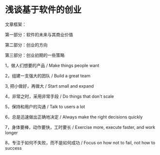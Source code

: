 # 浅谈基于软件的创业

文章框架：

第一部分：软件的未来与其商业价值


第二部分：创业的方向

第三部分：创业初期的一些策略

1，做人们想要的产品 / Make things people want

2，组建一支强大的团队 / Build a great team

3, 把小做好，再做大 / Start small and expand

4，非常之时，采用非常手段 / Do things that don't scale

5，保持和用户的沟通 / Talk to users a lot

6，总是迅速做出正确地决定 / Always make the right decisions quickly

7，身体要棒，动作要快，工时要长 / Exercise more, execute faster, and work longer

8，专注于如何不失败，而不是如何成功 / Focus on how not to fail, not how to success
